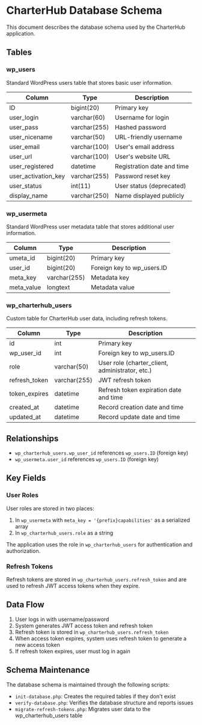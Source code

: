 # CharterHub Database Schema

This document describes the database schema used by the CharterHub application.

## Tables

### wp_users

Standard WordPress users table that stores basic user information.

| Column | Type | Description |
|--------|------|-------------|
| ID | bigint(20) | Primary key |
| user_login | varchar(60) | Username for login |
| user_pass | varchar(255) | Hashed password |
| user_nicename | varchar(50) | URL-friendly username |
| user_email | varchar(100) | User's email address |
| user_url | varchar(100) | User's website URL |
| user_registered | datetime | Registration date and time |
| user_activation_key | varchar(255) | Password reset key |
| user_status | int(11) | User status (deprecated) |
| display_name | varchar(250) | Name displayed publicly |

### wp_usermeta

Standard WordPress user metadata table that stores additional user information.

| Column | Type | Description |
|--------|------|-------------|
| umeta_id | bigint(20) | Primary key |
| user_id | bigint(20) | Foreign key to wp_users.ID |
| meta_key | varchar(255) | Metadata key |
| meta_value | longtext | Metadata value |

### wp_charterhub_users

Custom table for CharterHub user data, including refresh tokens.

| Column | Type | Description |
|--------|------|-------------|
| id | int | Primary key |
| wp_user_id | int | Foreign key to wp_users.ID |
| role | varchar(50) | User role (charter_client, administrator, etc.) |
| refresh_token | varchar(255) | JWT refresh token |
| token_expires | datetime | Refresh token expiration date and time |
| created_at | datetime | Record creation date and time |
| updated_at | datetime | Record update date and time |

## Relationships

- `wp_charterhub_users.wp_user_id` references `wp_users.ID` (foreign key)
- `wp_usermeta.user_id` references `wp_users.ID` (foreign key)

## Key Fields

### User Roles

User roles are stored in two places:

1. In `wp_usermeta` with `meta_key = '{prefix}capabilities'` as a serialized array
2. In `wp_charterhub_users.role` as a string

The application uses the role in `wp_charterhub_users` for authentication and authorization.

### Refresh Tokens

Refresh tokens are stored in `wp_charterhub_users.refresh_token` and are used to refresh JWT access tokens when they expire.

## Data Flow

1. User logs in with username/password
2. System generates JWT access token and refresh token
3. Refresh token is stored in `wp_charterhub_users.refresh_token`
4. When access token expires, system uses refresh token to generate a new access token
5. If refresh token expires, user must log in again

## Schema Maintenance

The database schema is maintained through the following scripts:

- `init-database.php`: Creates the required tables if they don't exist
- `verify-database.php`: Verifies the database structure and reports issues
- `migrate-refresh-tokens.php`: Migrates user data to the wp_charterhub_users table
